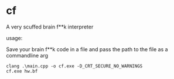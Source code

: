 # cf
A very scuffed brain f**k interpreter

usage:

Save your brain f**k code in a file and pass the path to the file as a commandline arg
```console
clang .\main.cpp -o cf.exe -D_CRT_SECURE_NO_WARNINGS
cf.exe hw.bf
```